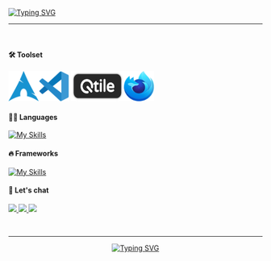 
<a href="https://git.io/typing-svg"><img src="https://readme-typing-svg.demolab.com?font=Cascadia+Code&weight=500&size=35&duration=2000&pause=800&color=ADD8E6&center=true&vCenter=true&width=435&lines=Hi+There!+%F0%9F%91%8B;I'm+Mohammed+Jabbar" alt="Typing SVG" /></a>
<hr/><br/>

#### 🛠️ Toolset

<img src="./arch.svg" height="60" width="60"><img src="./code.svg" height="60" width="60"> <img src="./qtile.png" height="60" width="105"><img src="./firefox.svg" height="60" width="60">

#### 👨‍💻 Languages

[![My Skills](https://skillicons.dev/icons?i=ts,php,nodejs,mysql,mongodb)](https://skillicons.dev)
<br />

#### 🔥 Frameworks

[![My Skills](https://skillicons.dev/icons?i=react,nextjs,sass,tailwind,bootstrap)](https://skillicons.dev)
<br />

#### 💬 Let's chat

<a href="https://salesp07.github.io" target="_blank">
    <img src="https://img.shields.io/badge/website-24292E?style=for-the-badge&logo=About.me&logoColor=white" target="_blank" /> 
</a>
<a href="https://salesp07.github.io" target="_blank">
    <img src="https://img.shields.io/badge/Telegram-24292E?style=for-the-badge&logo=telegram&logoColor=white" target="_blank" /> 
</a>
<a href="https://salesp07.github.io" target="_blank">
    <img src="https://img.shields.io/badge/Twitter-24292E?style=for-the-badge&logo=twitter&logoColor=white" target="_blank" /> 
</a>

<br/><hr/>

<p align="center">
  <a href="https://git.io/typing-svg"><img src="https://readme-typing-svg.demolab.com?font=Cascadia+Code&weight=500&size=22&duration=2000&pause=800&color=ADD8E6&center=true&vCenter=true&width=435&lines=Thanks+for+visiting!+%E2%9C%8C%EF%B8%8F;Shoot+me+a+message+on+Telegram;Always+learning%2C+never+not+growing;Full-stack%3F+more+like+full-snack;Teamwork+makes+the+dream+work" alt="Typing SVG" /></a>
</p>
